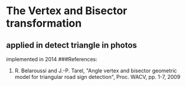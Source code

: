 # The Vertex and Bisector transformation
## applied in detect triangle in photos
implemented in 2014
###References:
1. R. Belaroussi and J.-P. Tarel, "Angle vertex and bisector geometric model for triangular road sign detection", Proc. WACV, pp. 1-7, 2009
